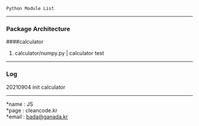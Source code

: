 ```
Python Module List
```
---
### Package Architecture
####calculator
1. calculator/numpy.py | calculator test

---
### Log
20210904 init calculator

---
*name : JS  
*page : cleancode.kr    
*email : bada@ganada.kr
